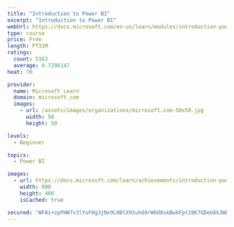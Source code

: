 ```yaml
---
title: "Introduction to Power BI"
excerpt: "Introduction to Power BI"
webUrl: https://docs.microsoft.com/en-us/learn/modules/introduction-power-bi/
type: course
price: Free
length: PT31M
ratings:
  count: 5163
  average: 4.7296147
heat: 70

provider:
  name: Microsoft Learn
  domain: microsoft.com
  images:
    - url: /assets/images/organizations/microsoft.com-50x50.jpg
      width: 50
      height: 50

levels:
  - Beginner

topics:
  - Power BI

images:
  - url: https://docs.microsoft.com/learn/achievements/introduction-power-bi-social.png
    width: 800
    height: 400
    isCached: true

secured: "WF8i+zpPHW7v3lYuFHg3jNx9LHBlX91uhddrWkO8xkBwkFpt28K7GDeUAk3WE12jChwPXzgnYLauSanubcBFvUndGx80pNHPgC/l5ZPgkioxfpXJNkV6ZvVAH3VGYdrp3yKIxRsGe/IscqEvTh5eV5lkGDic+mDl6JCh7c43RzldTCbhs8SmvQDunbzhc2Gwb132J/yo7n0xMb4GlOYDNnsbWxCKjKWAHY6nUUl93mABYW6Nxy5Jsf0ybYHwjLOdCMNRNUwt6WT32xt+2X7EiedcJBsVaWOXyieYgK4jVdgHm9MvJbS+S4hOb+mmPg+z4COkpV5Fbg0+EVD2/u605/KHuBERwr1iFwsuxVUbJMGc3MSkPaQ98qnBHpt6lvtqVJibY67v9VTmF5xAm/450nNxeq1MexfV3P1KjsNzcxY=;m0WiUTbJoR1l1MXJhi1CcA=="
---
```


